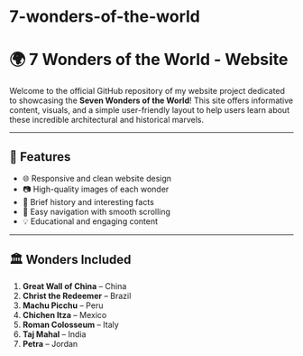 # 7-wonders-of-the-world
# 🌍 7 Wonders of the World - Website

Welcome to the official GitHub repository of my website project dedicated to showcasing the **Seven Wonders of the World**! This site offers informative content, visuals, and a simple user-friendly layout to help users learn about these incredible architectural and historical marvels.

---

## 📌 Features

- 🌐 Responsive and clean website design
- 📷 High-quality images of each wonder
- 📝 Brief history and interesting facts
- 🧭 Easy navigation with smooth scrolling
- 💡 Educational and engaging content

---

## 🏛️ Wonders Included

1. **Great Wall of China** – China  
2. **Christ the Redeemer** – Brazil  
3. **Machu Picchu** – Peru  
4. **Chichen Itza** – Mexico  
5. **Roman Colosseum** – Italy  
6. **Taj Mahal** – India  
7. **Petra** – Jordan  


